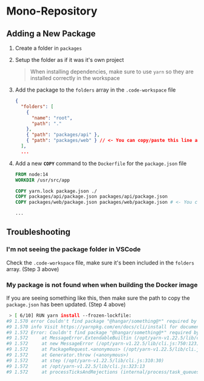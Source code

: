 # Mono-Repository

## Adding a New Package

1. Create a folder in `packages`

2. Setup the folder as if it was it's own project

   > When installing dependencies, make sure to use `yarn` so they are installed correctly in the workspace

3. Add the package to the `folders` array in the `.code-workspace` file

   ```json
   {
     "folders": [
       {
         "name": "root",
         "path": "."
       },
       { "path": "packages/api" },
       { "path": "packages/web" } // <- You can copy/paste this line and update the path
     ],
     ...
   ```

4. Add a new **`COPY`** command to the `Dockerfile` for the `package.json` file

   ```Dockerfile
   FROM node:14
   WORKDIR /usr/src/app

   COPY yarn.lock package.json ./
   COPY packages/api/package.json packages/api/package.json
   COPY packages/web/package.json packages/web/package.json # <- You can copy/paste this line and update the path

   ...
   ```

## Troubleshooting

### I'm not seeing the package folder in VSCode

Check the `.code-workspace` file, make sure it's been included in the `folders` array. (Step 3 above)

### My package is not found when when building the Docker image

If you are seeing something like this, then make sure the path to copy the `package.json` has been updated. (Step 4 above)

```bash
 > [ 6/10] RUN yarn install --frozen-lockfile:
#9 1.570 error Couldn't find package "@hangar/something@*" required by "@hangar/api@0.1.0" on the "npm" registry.
#9 1.570 info Visit https://yarnpkg.com/en/docs/cli/install for documentation about this command.
#9 1.572 Error: Couldn't find package "@hangar/something@*" required by "@hangar/web@0.1.0" on the "npm" registry.
#9 1.572     at MessageError.ExtendableBuiltin (/opt/yarn-v1.22.5/lib/cli.js:721:66)
#9 1.572     at new MessageError (/opt/yarn-v1.22.5/lib/cli.js:750:123)
#9 1.572     at PackageRequest.<anonymous> (/opt/yarn-v1.22.5/lib/cli.js:36539:17)
#9 1.572     at Generator.throw (<anonymous>)
#9 1.572     at step (/opt/yarn-v1.22.5/lib/cli.js:310:30)
#9 1.572     at /opt/yarn-v1.22.5/lib/cli.js:323:13
#9 1.572     at processTicksAndRejections (internal/process/task_queues.js:95:5)
```
